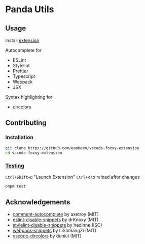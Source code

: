 # Panda Utils

## Usage

Install [extension](https://marketplace.visualstudio.com/items?itemName=EdwinKofler.vscode-panda-utils)

Autocomplete for

-  ESLint
-  Stylelint
-  Prettier
-  Typescript
-  Webpack
-  JSX

Syntax highlighting for

-  dircolors

## Contributing

### Installation

```sh
git clone https://github.com/eankeen/vscode-foxxy-extension
cd vscode-foxxy-extension
```

### [Testing](https://code.visualstudio.com/api/working-with-extensions/testing-extension)

`Ctrl+Shift+D` "Launch Extension"
`Ctrl+R` to reload after changes

```sh
pnpm test
```

## Acknowledgements

-  [comment-autocomplete](https://github.com/axetroy/vscode-comment-autocomplete) by axetroy (MIT)
-  [eslint-disable-snippets](https://github.com/drKnoxy/eslint-disable-snippets) by drKnoxy (MIT)
-  [stylelint-disable-snippets](https://github.com/hedinne/stylelint-disable-snippets) by hedinne (ISC)
-  [webpack-snippets](https://github.com/LiShiSangZi/webpack-snippets) by LiShiSangZi (MIT)
-  [vscode-dircolors](https://github.com/duniul/vscode-dircolors) by duniul (MIT)
